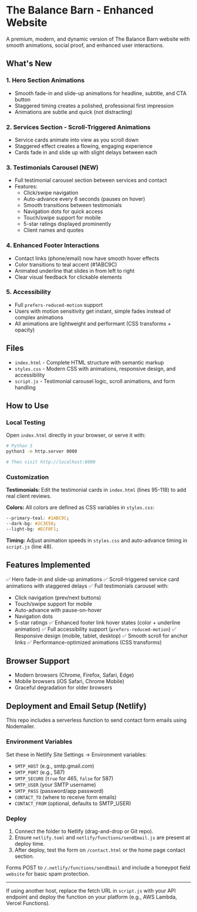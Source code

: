 # The Balance Barn - Enhanced Website

A premium, modern, and dynamic version of The Balance Barn website with smooth animations, social proof, and enhanced user interactions.

## What's New

### 1. Hero Section Animations
- Smooth fade-in and slide-up animations for headline, subtitle, and CTA button
- Staggered timing creates a polished, professional first impression
- Animations are subtle and quick (not distracting)

### 2. Services Section - Scroll-Triggered Animations
- Service cards animate into view as you scroll down
- Staggered effect creates a flowing, engaging experience
- Cards fade in and slide up with slight delays between each

### 3. Testimonials Carousel (NEW)
- Full testimonial carousel section between services and contact
- Features:
  - Click/swipe navigation
  - Auto-advance every 6 seconds (pauses on hover)
  - Smooth transitions between testimonials
  - Navigation dots for quick access
  - Touch/swipe support for mobile
  - 5-star ratings displayed prominently
  - Client names and quotes

### 4. Enhanced Footer Interactions
- Contact links (phone/email) now have smooth hover effects
- Color transitions to teal accent (#1ABC9C)
- Animated underline that slides in from left to right
- Clear visual feedback for clickable elements

### 5. Accessibility
- Full `prefers-reduced-motion` support
- Users with motion sensitivity get instant, simple fades instead of complex animations
- All animations are lightweight and performant (CSS transforms + opacity)

## Files

- `index.html` - Complete HTML structure with semantic markup
- `styles.css` - Modern CSS with animations, responsive design, and accessibility
- `script.js` - Testimonial carousel logic, scroll animations, and form handling

## How to Use

### Local Testing

Open `index.html` directly in your browser, or serve it with:

```bash
# Python 3
python3 -m http.server 8000

# Then visit http://localhost:8000
```

### Customization

**Testimonials:**
Edit the testimonial cards in `index.html` (lines 95-118) to add real client reviews.

**Colors:**
All colors are defined as CSS variables in `styles.css`:
```css
--primary-teal: #1ABC9C;
--dark-bg: #2C3E50;
--light-bg: #ECF0F1;
```

**Timing:**
Adjust animation speeds in `styles.css` and auto-advance timing in `script.js` (line 48).

## Features Implemented

✅ Hero fade-in and slide-up animations
✅ Scroll-triggered service card animations with staggered delays
✅ Full testimonials carousel with:
  - Click navigation (prev/next buttons)
  - Touch/swipe support for mobile
  - Auto-advance with pause-on-hover
  - Navigation dots
  - 5-star ratings
✅ Enhanced footer link hover states (color + underline animation)
✅ Full accessibility support (`prefers-reduced-motion`)
✅ Responsive design (mobile, tablet, desktop)
✅ Smooth scroll for anchor links
✅ Performance-optimized animations (CSS transforms)

## Browser Support

- Modern browsers (Chrome, Firefox, Safari, Edge)
- Mobile browsers (iOS Safari, Chrome Mobile)
- Graceful degradation for older browsers

## Deployment and Email Setup (Netlify)

This repo includes a serverless function to send contact form emails using Nodemailer.

### Environment Variables
Set these in Netlify Site Settings → Environment variables:

- `SMTP_HOST` (e.g., smtp.gmail.com)
- `SMTP_PORT` (e.g., 587)
- `SMTP_SECURE` (`true` for 465, `false` for 587)
- `SMTP_USER` (your SMTP username)
- `SMTP_PASS` (password/app password)
- `CONTACT_TO` (where to receive form emails)
- `CONTACT_FROM` (optional, defaults to SMTP_USER)

### Deploy
1. Connect the folder to Netlify (drag-and-drop or Git repo).
2. Ensure `netlify.toml` and `netlify/functions/sendEmail.js` are present at deploy time.
3. After deploy, test the form on `/contact.html` or the home page contact section.

Forms POST to `/.netlify/functions/sendEmail` and include a honeypot field `website` for basic spam protection.

---

If using another host, replace the fetch URL in `script.js` with your API endpoint and deploy the function on your platform (e.g., AWS Lambda, Vercel Functions).
